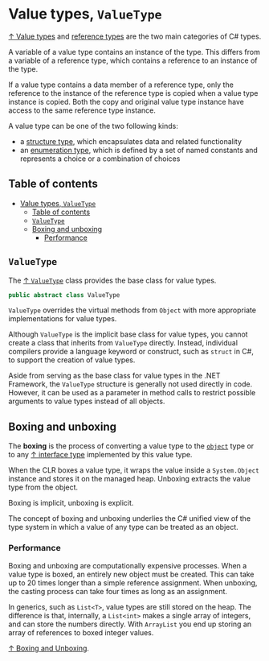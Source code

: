 # Value types, `ValueType`

[↑ Value types](https://learn.microsoft.com/en-us/dotnet/csharp/language-reference/builtin-types/value-types) and [reference types](../reference-types.md) are the two main categories of C# types.

A variable of a value type contains an instance of the type. This differs from a variable of a reference type, which contains a reference to an instance of the type.

If a value type contains a data member of a reference type, only the reference to the instance of the reference type is copied when a value type instance is copied. Both the copy and original value type instance have access to the same reference type instance.

A value type can be one of the two following kinds:

- a [structure type](../struct.md), which encapsulates data and related functionality
- an [enumeration type](enumeration-types.md), which is defined by a set of named constants and represents a choice or a combination of choices

## Table of contents

- [Value types, `ValueType`](#value-types-valuetype)
  - [Table of contents](#table-of-contents)
  - [`ValueType`](#valuetype)
  - [Boxing and unboxing](#boxing-and-unboxing)
    - [Performance](#performance)

## `ValueType`

The [↑ `ValueType`](https://learn.microsoft.com/en-us/dotnet/api/system.valuetype) class provides the base class for value types.

```csharp
public abstract class ValueType
```

`ValueType` overrides the virtual methods from `Object` with more appropriate implementations for value types.

Although `ValueType` is the implicit base class for value types, you cannot create a class that inherits from `ValueType` directly. Instead, individual compilers provide a language keyword or construct, such as `struct` in C#, to support the creation of value types.

Aside from serving as the base class for value types in the .NET Framework, the `ValueType` structure is generally not used directly in code. However, it can be used as a parameter in method calls to restrict possible arguments to value types instead of all objects.

## Boxing and unboxing

The **boxing** is the process of converting a value type to the [`object`](../object.md) type or to any [↑ interface type](https://learn.microsoft.com/en-us/dotnet/csharp/language-reference/keywords/interface) implemented by this value type.

When the CLR boxes a value type, it wraps the value inside a `System.Object` instance and stores it on the managed heap. Unboxing extracts the value type from the object.

Boxing is implicit, unboxing is explicit.

The concept of boxing and unboxing underlies the C# unified view of the type system in which a value of any type can be treated as an object.

### Performance

Boxing and unboxing are computationally expensive processes. When a value type is boxed, an entirely new object must be created. This can take up to 20 times longer than a simple reference assignment. When unboxing, the casting process can take four times as long as an assignment.

In generics, such as `List<T>`, value types are still stored on the heap. The difference is that, internally, a `List<int>` makes a single array of integers, and can store the numbers directly. With `ArrayList` you end up storing an array of references to boxed integer values.

[↑ Boxing and Unboxing](https://docs.microsoft.com/en-us/dotnet/csharp/programming-guide/types/boxing-and-unboxing).
